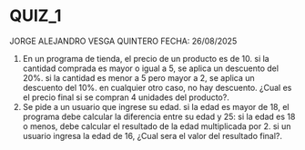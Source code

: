 # QUIZ_1
JORGE ALEJANDRO VESGA QUINTERO
FECHA: 26/08/2025

1. En un programa de tienda, el precio de un producto es de 10. si la cantidad comprada es mayor o igual a 5, se aplica un descuento del 20%.
 si la cantidad es menor a 5 pero mayor a 2, se aplica un descuento del 10%. en cualquier otro caso, no hay descuento. ¿Cual es el precio final si se compran 4 unidades del producto?.
2. Se pide a un usuario que ingrese su edad. si la edad es mayor de 18, el programa debe calcular la diferencia entre su edad y 25: si la edad es 18 o menos, debe calcular el resultado de la edad multiplicada por 2.
   si un usuario ingresa la edad de 16, ¿Cual sera el valor del resultado final?.
   
